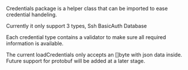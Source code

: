 Credentials package is a helper class that can be imported to ease credential handeling.

Currently it only support 3 types,
Ssh
BasicAuth
Database

Each credential type contains a validator to make sure all required information is available.

The current loadCredentials only accepts an []byte with json data inside.
Future support for protobuf will be added
at a later stage.

